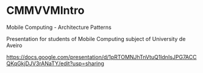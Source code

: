 # CMMVVMIntro
Mobile Computing - Architecture Patterns

Presentation for students of Mobile Computing subject of University de Aveiro

https://docs.google.com/presentation/d/1pRTOMNJhTnVtuQ1ldnIsJPG7ACCQKqGkjDJV3rANaTY/edit?usp=sharing
